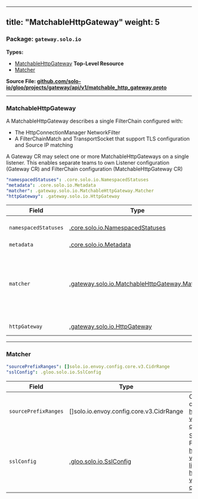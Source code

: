 
---
title: "MatchableHttpGateway"
weight: 5
---

<!-- Code generated by solo-kit. DO NOT EDIT. -->


### Package: `gateway.solo.io` 
**Types:**


- [MatchableHttpGateway](#matchablehttpgateway) **Top-Level Resource**
- [Matcher](#matcher-1)
  



**Source File: [github.com/solo-io/gloo/projects/gateway/api/v1/matchable_http_gateway.proto](https://github.com/solo-io/gloo/blob/main/projects/gateway/api/v1/matchable_http_gateway.proto)**





---
### MatchableHttpGateway

 
A MatchableHttpGateway describes a single FilterChain configured with:
- The HttpConnectionManager NetworkFilter
- A FilterChainMatch and TransportSocket that support TLS configuration and Source IP matching

A Gateway CR may select one or more MatchableHttpGateways on a single listener.
This enables separate teams to own Listener configuration (Gateway CR)
and FilterChain configuration (MatchableHttpGateway CR)

```yaml
"namespacedStatuses": .core.solo.io.NamespacedStatuses
"metadata": .core.solo.io.Metadata
"matcher": .gateway.solo.io.MatchableHttpGateway.Matcher
"httpGateway": .gateway.solo.io.HttpGateway

```

| Field | Type | Description |
| ----- | ---- | ----------- | 
| `namespacedStatuses` | [.core.solo.io.NamespacedStatuses](../../../../../../solo-kit/api/v1/status.proto.sk/#namespacedstatuses) | NamespacedStatuses indicates the validation status of this resource. NamespacedStatuses is read-only by clients, and set by gateway during validation. |
| `metadata` | [.core.solo.io.Metadata](../../../../../../solo-kit/api/v1/metadata.proto.sk/#metadata) | Metadata contains the object metadata for this resource. |
| `matcher` | [.gateway.solo.io.MatchableHttpGateway.Matcher](../matchable_http_gateway.proto.sk/#matcher) | Matcher creates a FilterChainMatch and TransportSocket for a FilterChain For each MatchableHttpGateway on a Gateway CR, the matcher must be unique. If there are any identical matchers, the Gateway will be rejected. An empty matcher will produce an empty FilterChainMatch (https://www.envoyproxy.io/docs/envoy/latest/api-v3/config/listener/v3/listener_components.proto#envoy-v3-api-msg-config-listener-v3-filterchainmatch) effectively matching all incoming connections. |
| `httpGateway` | [.gateway.solo.io.HttpGateway](../http_gateway.proto.sk/#httpgateway) | HttpGateway creates a FilterChain with an HttpConnectionManager. |




---
### Matcher



```yaml
"sourcePrefixRanges": []solo.io.envoy.config.core.v3.CidrRange
"sslConfig": .gloo.solo.io.SslConfig

```

| Field | Type | Description |
| ----- | ---- | ----------- | 
| `sourcePrefixRanges` | []solo.io.envoy.config.core.v3.CidrRange | CidrRange specifies an IP Address and a prefix length to construct the subnet mask for a CIDR range. See https://www.envoyproxy.io/docs/envoy/latest/api-v3/config/core/v3/address.proto#envoy-v3-api-msg-config-core-v3-cidrrange. |
| `sslConfig` | [.gloo.solo.io.SslConfig](../../../../gloo/api/v1/ssl/ssl.proto.sk/#sslconfig) | Ssl configuration applied to the FilterChain: - FilterChainMatch: https://www.envoyproxy.io/docs/envoy/latest/api-v3/config/listener/v3/listener_components.proto#config-listener-v3-filterchainmatch) - TransportSocket: https://www.envoyproxy.io/docs/envoy/latest/api-v3/config/core/v3/base.proto#envoy-v3-api-msg-config-core-v3-transportsocket. |





<!-- Start of HubSpot Embed Code -->
<script type="text/javascript" id="hs-script-loader" async defer src="//js.hs-scripts.com/5130874.js"></script>
<!-- End of HubSpot Embed Code -->
